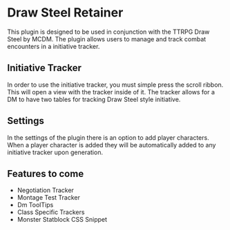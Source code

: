 # Draw Steel Retainer 

This plugin is designed to be used in conjunction with the TTRPG Draw Steel by MCDM. The plugin allows users to manage and track combat encounters in a initiative tracker. 

## Initiative Tracker
In order to use the initiative tracker, you must simple press the scroll ribbon. This will open a view with the tracker inside of it. The tracker allows for a DM to have two tables for tracking Draw Steel style initiative. 

## Settings
In the settings of the plugin there is an option to add player characters. When a player character is added they will be automatically added to any initiative tracker upon generation.

## Features to come
- Negotiation Tracker
- Montage Test Tracker
- Dm ToolTips
- Class Specific Trackers
- Monster Statblock CSS Snippet